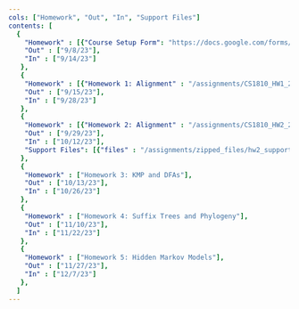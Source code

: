 ```yaml
---
cols: ["Homework", "Out", "In", "Support Files"]
contents: [
  {
    "Homework" : [{"Course Setup Form": "https://docs.google.com/forms/d/e/1FAIpQLSfUq5rthIfe2AN3eXcEEQLTid6euvEa31pXNfQHMPT_cLyZnA/viewform"}],
    "Out" : ["9/8/23"],
    "In" : ["9/14/23"]
   },
   {
    "Homework" : [{"Homework 1: Alignment" : "/assignments/CS1810_HW1_2023.pdf"}],
    "Out" : ["9/15/23"],
    "In" : ["9/28/23"]
   },
   {
    "Homework" : [{"Homework 2: Alignment" : "/assignments/CS1810_HW2_2023.pdf"}],
    "Out" : ["9/29/23"],
    "In" : ["10/12/23"],
    "Support Files": [{"files" : "/assignments/zipped_files/hw2_support2023.zip"}]
   },
   {
    "Homework" : ["Homework 3: KMP and DFAs"],
    "Out" : ["10/13/23"],
    "In" : ["10/26/23"]
   },
   {
    "Homework" : ["Homework 4: Suffix Trees and Phylogeny"],
    "Out" : ["11/10/23"],
    "In" : ["11/22/23"]
   },
   {
    "Homework" : ["Homework 5: Hidden Markov Models"],
    "Out" : ["11/27/23"],
    "In" : ["12/7/23"]
   },
  ]
---
```

<!-- link format (include braces) {"Homework 1: Alignment": "https://google.com"} -->
